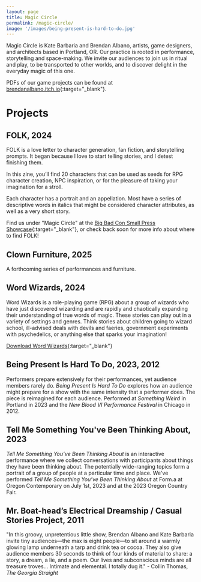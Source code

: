 ```yaml
---
layout: page
title: Magic Circle
permalink: /magic-circle/
image: '/images/being-present-is-hard-to-do.jpg'
---
```


Magic Circle is Kate Barbaria and Brendan Albano, artists, game designers, and architects based in Portland, OR. Our practice is rooted in performance, storytelling and space-making. We invite our audiences to join us in ritual and play, to be transported to other worlds, and to discover delight in the everyday magic of this one.

PDFs of our game projects can be found at
[brendanalbano.itch.io](https://brendanalbano.itch.io/){:target="_blank"}.

# Projects

## FOLK, 2024

FOLK is a love letter to character generation, fan fiction, and storytelling prompts. It began because I love to start telling stories, and I detest finishing them.

In this zine, you’ll find 20 characters that can be used as seeds for RPG character creation, NPC inspiration, or for the pleasure of taking your imagination for a stroll. 

Each character has a portrait and an appellation. Most have a series of descriptive words in italics that might be considered character attributes, as well as a very short story. 

Find us under "Magic Circle" at the [Big Bad Con Small Press Showcase](https://www.bigbadcon.com/small-press-showcase/){:target="_blank"}, or check back soon for more info about where to find FOLK!

## Clown Furniture, 2025

A forthcoming series of performances and furniture.

## Word Wizards, 2024

Word Wizards is a role-playing game (RPG) about a group of wizards who have just discovered wizarding and are rapidly and chaotically expanding their understanding of true words of magic. These stories can play out in a variety of settings and genres. Think stories about children going to wizard school, ill-advised deals with devils and faeries, government experiments with psychedelics, or anything else that sparks your imagination!

[Download Word Wizards](https://brendanalbano.itch.io/word-wizards){:target="_blank"}

## Being Present Is Hard To Do, 2023, 2012

Performers prepare extensively for their performances, yet audience members rarely do. *Being Present Is Hard To Do* explores how an audience might prepare for a show with the same intensity that a performer does. The piece is reimagined for each audience. Performed at *Something Weird* in Portland in 2023 and the *New Blood VI Performance Festival* in Chicago in 2012.

## Tell Me Something You've Been Thinking About, 2023

*Tell Me Something You’ve Been Thinking About* is an interactive performance where we collect conversations with participants about things they have been thinking about. The potentially wide-ranging topics form a portrait of a group of people at a particular time and place. We've performed *Tell Me Something You’ve Been Thinking About* at Form.a at Oregon Contemporary on July 1st, 2023 and at the 2023 Oregon Country Fair.

## Mr. Boat-head’s Electrical Dreamship / Casual Stories Project, 2011

"In this groovy, unpretentious little show, Brendan Albano and Kate Barbaria invite tiny audiences—the max is eight people—to sit around a warmly glowing lamp underneath a tarp and drink tea or cocoa. They also give audience members 30 seconds to think of four kinds of material to share: a story, a dream, a lie, and a poem. Our lives and subconscious minds are all treasure troves... Intimate and elemental. I totally dug it." - Collin Thomas, *The Georgia Straight*

